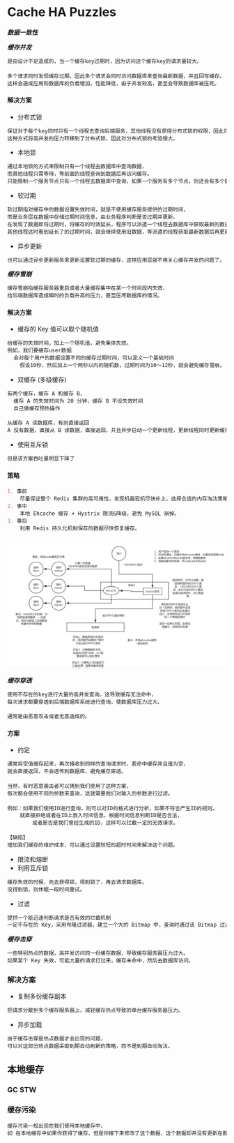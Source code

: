 # Cache HA Puzzles

***数据一致性***

***缓存并发***
```md
是由设计不足造成的，当一个缓存key过期时，因为访问这个缓存key的请求量较大。

多个请求同时发现缓存过期，因此多个请求会同时访问数据库来查询最新数据，并且回写缓存。
这样会造成应用和数据库的负载增加，性能降低，由于并发较高，甚至会导致数据库被压死。
```
#### 解决方案
* 分布式锁
```md
保证对于每个key同时只有一个线程去查询后端服务，其他线程没有获得分布式锁的权限，因此只需要等待即可。
这种方式将高并发的压力转移到了分布式锁，因此对分布式锁的考验很大。
```
* 本地锁
```md
通过本地锁的方式来限制只有一个线程去数据库中查询数据，
而其他线程只需等待，等前面的线程查询到数据后再访问缓存。
只能限制一个服务节点只有一个线程去数据库中查询，如果一个服务有多个节点，则还会有多个数据库查询操作。
```
* 软过期
```md
软过期指对缓存中的数据设置失效时间，就是不使用缓存服务提供的过期时间，
而是业务层在数据中存储过期时间信息，由业务程序判断是否过期并更新。
在发现了数据即将过期时，将缓存的时效延长，程序可以派遣一个线程去数据库中获取最新的数据
其他线程这时看到延长了的过期时间，就会继续使用旧数据，等派遣的线程获取最新数据后再更新缓存。
```
* 异步更新
```md
也可以通过异步更新服务来更新设置软过期的缓存，这样应用层就不用关心缓存并发的问题了。
```
***缓存雪崩***
```md
缓存雪崩指缓存服务器重启或者大量缓存集中在某一个时间段内失效，
给后端数据库造成瞬时的负载升高的压力，甚至压垮数据库的情况。
```
#### 解决方案
* 缓存的 Key 值可以取个随机值
```md		
给缓存的失效时间，加上一个随机值，避免集体失效。
例如，我们要缓存user数据
  会对每个用户的数据设置不同的缓存过期时间，可以定义一个基础时间
	假设10秒，然后加上一个两秒以内的随机数，过期时间为10～12秒，就会避免缓存雪崩。
```
* 双缓存 (多级缓存)
```md
有两个缓存，缓存 A 和缓存 B，
  缓存 A 的失效时间为 20 分钟，缓存 B 不设失效时间
  自己做缓存预热操作
		
从缓存 A 读数据库，有则直接返回
A 没有数据，直接从 B 读数据，直接返回，并且异步启动一个更新线程，更新线程同时更新缓存 A 和缓存 B。
```
* 使用互斥锁
```md
但是该方案吞吐量明显下降了
```
#### 策略
```md
1. 事前
	尽量保证整个 Redis 集群的高可用性，发现机器宕机尽快补上，选择合适的内存淘汰策略
2. 事中
	本地 Ehcache 缓存 + Hystrix 限流&降级，避免 MySQL 崩掉。
3. 事后
	利用 Redis 持久化机制保存的数据尽快恢复缓存。
```
![](../md-pic/Cache_Avalanche.png)

***缓存穿透***
```md
使用不存在的key进行大量的高并发查询，这导致缓存无法命中，
每次请求都要穿透到后端数据库系统进行查询，使数据库压力过大。

通常是由恶意攻击或者无意造成的。
```	
#### 方案
* 约定
```md
通常将空值缓存起来，再次接收到同样的查询请求时，若命中缓存并且值为空，
就会直接返回，不会透传到数据库，避免缓存穿透。
		
当然，有时恶意袭击者可以猜到我们使用了这种方案，
每次都会使用不同的参数来查询，这就需要我们对输入的参数进行过滤。

例如：如果我们使用ID进行查询，则可以对ID的格式进行分析，如果不符合产生ID的规则，
    就直接拒绝或者在ID上放入时间信息，根据时间信息判断ID是否合法，
		或者是否是我们曾经生成的ID，这样可以拦截一定的无效请求。

【缺陷】
增加我们缓存的维护成本，可以通过设置较短的超时时间来解决这个问题。
```
* 限流和熔断
* 利用互斥锁
```md
缓存失效的时候，先去获得锁，得到锁了，再去请求数据库。
没得到锁，则休眠一段时间重试。
```
* 过滤
```md
提供一个能迅速判断请求是否有效的拦截机制
一定不存在的 Key，采用布隆过滤器，建立一个大的 Bitmap 中，查询时通过该 Bitmap 过滤。
```
***缓存击穿***
```md
一些特别热点的数据，高并发访问同一份缓存数据，导致缓存服务器压力过大。
如果某个 Key 失效，可能大量的请求打过来，缓存未命中，然后去数据库访问。
```
### 解决方案
* 复制多份缓存副本
```md
把请求分散到多个缓存服务器上，减轻缓存热点导致的单台缓存服务器压力。
```
* 异步加载
```md
由于缓存击穿是热点数据才会出现的问题，
可以对这部分热点数据采取到期自动刷新的策略，而不是到期自动淘汰。
```

## 本地缓存
### GC STW

### 缓存污染
```md
缓存污染一般出现在我们使用本地缓存中，
如 在本地缓存中如果你获得了缓存，但是你接下来修改了这个数据，这个数据却并没有更新在数据库
```
